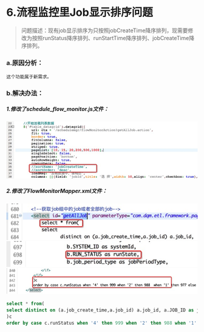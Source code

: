 # 6.流程监控里Job显示排序问题

> 问题描述：现有job显示排序为只按照jobCreateTime降序排列，现需要修改为按照runStatus降序排列、runStartTime降序排列、jobCreateTime降序排列。

### a.原因分析：
	这个功能属于新需求。

### b.解决办法：
##### 1.修改了schedule_flow_monitor.js文件：
![image](/images/schedule_flow_monitor_modify.png) 

##### 2.修改了FlowMonitorMapper.xml文件：
![image](/images/FlowMonitorMapper_modify_1.png) 
![image](/images/FlowMonitorMapper_modify_2.png) 
![image](/images/FlowMonitorMapper_modify_3.png) 
```sql
select * from(
select distinct on (a.job_create_time,a.job_id) a.job_id, a.JOB_ID as jobId, a.use_status as useStatus, a.JOB_NAME as jobName, a.JOB_XML_DEFINE as jobXmlDefine, a.WARN_LEVEL as warnLevel, a.IS_PARALLEL as isParallel, a.job_create_time as jobCreateTime, a.job_desc as jobDesc, a.schedule_interval as scheduleInterval, a.job_data_dateformat as jobDataDateFormat, b.run_status as runStatus, b.JOB_GROUP_ID as jobGroupId, b.SYSTEM_ID as systemId, b.RUN_STATUS as runState, b.job_period_type as jobPeriodType, b.node_count as total, b.running_count as runtotal, b.not_running_count as noruntotal, b.run_suc_count as successtotal, b.run_fail_count as failtotal, b.delayed_count as delaytotal, b.JOB_DATA_DATE as jobDataDate, b.run_start_time as runStartTime, b.run_close_time as runCloseTime, b.run_begin_time as begintime, b.run_end_time as endtime, b.next_run_time as nextRunTime, b.SERIAL_NUM as timeStamps, e.system_name || ' >> ' || d.job_group_name as systemJobGroup from td_job a left join (select * from td_running_job where show_status = 1 ) b on a.job_id = b.job_id left join td_user_job c on a.job_id = c.job_id left join td_job_group d on a.job_group_id=d.job_group_id left join td_system e on a.system_id=e.system_id left join td_node n on n.job_id=a.job_id left join td_job_runcondition r on r.job_id=a.job_id where 1=1 and c.if_read = 1 and a.run_status != 14 
)c 
order by case c.runStatus when '4' then 999 when '2' then 988 when '1' then 977 else c.runStatus end desc, c.runStartTime desc, c.jobCreateTime desc limit 10 offset 0 
```